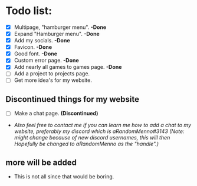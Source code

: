 
# Todo list:

- [x] Multipage, "hamburger menu".  **-Done**
- [X] Expand "Hamburger menu".  **-Done**
- [x] Add my socials.  **-Done**
- [x] Favicon.  **-Done**
- [x] Good font.  **-Done**
- [x] Custom error page.  **-Done**
- [X] Add nearly all games to games page.  **-Done**
- [ ] Add a project to projects page.
- [ ] Get more idea's for my website.

## Discontinued things for my website

- [ ] Make a chat page.  **(Discontinued)**

- *Also feel free to contact me if you can learn me how to add a chat to my website, preferably my discord which is aRandomMenno#3143 (Note: might change because of new discord usernames, this will then Hopefully be changed to aRandomMenno as the "handle".)*

## more will be added

- This is not all since that would be boring.
